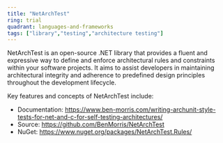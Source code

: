 ```yaml
---
title: "NetArchTest"
ring: trial
quadrant: languages-and-frameworks
tags: ["library","testing","architecture testing"]
--- 
```

NetArchTest is an open-source .NET library that provides a fluent and expressive way to define and enforce architectural rules and constraints within your software projects. It aims to assist developers in maintaining architectural integrity and adherence to predefined design principles throughout the development lifecycle.

Key features and concepts of NetArchTest include:

- Documentation: https://www.ben-morris.com/writing-archunit-style-tests-for-net-and-c-for-self-testing-architectures/
- Source: https://github.com/BenMorris/NetArchTest
- NuGet: https://www.nuget.org/packages/NetArchTest.Rules/
